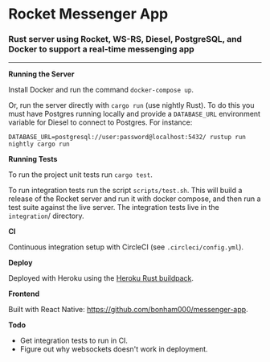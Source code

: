 
# Rocket Messenger App

### Rust server using Rocket, WS-RS, Diesel, PostgreSQL, and Docker to support a real-time messenging app

***

**Running the Server**

Install Docker and run the command `docker-compose up`.

Or, run the server directly with `cargo run` (use nightly Rust). To do this you must have Postgres running locally and provide a `DATABASE_URL` environment variable for Diesel to connect to Postgres. For instance:

`DATABASE_URL=postgresql://user:password@localhost:5432/ rustup run nightly cargo run`

**Running Tests**

To run the project unit tests run `cargo test`.

To run integration tests run the script `scripts/test.sh`. This will build a release of the Rocket server and run it with docker compose, and then run a test suite against the live server. The integration tests live in the `integration`/ directory.

**CI**

Continuous integration setup with CircleCI (see `.circleci/config.yml`).

**Deploy**

Deployed with Heroku using the [Heroku Rust buildpack](https://github.com/emk/heroku-buildpack-rust). 

**Frontend**

Built with React Native: https://github.com/bonham000/messenger-app.

**Todo**

* Get integration tests to run in CI.
* Figure out why websockets doesn't work in deployment.